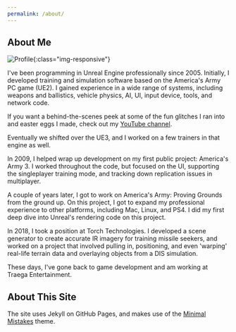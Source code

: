```yaml
---
permalink: /about/
---
```


## About Me

![Profile]("/assets/ProfilePic.jpg"){:class="img-responsive"}

I've been programming in Unreal Engine professionally since 2005. Initially, I developed training and simulation software based on the America's Army PC game (UE2). I gained experience in a wide range of systems, including weapons and ballistics, vehicle physics, AI, UI, input device, tools, and network code. 

If you want a behind-the-scenes peek at some of the fun glitches I ran into and easter eggs I made, check out my [YouTube channel](https://www.youtube.com/channel/UCIahXMamYcMh2QDTvlV9Kxg).

Eventually we shifted over the UE3, and I worked on a few trainers in that engine as well.

In 2009, I helped wrap up development on my first public project: America's Army 3. I worked throughout the code, but focused on the UI, supporting the singleplayer training mode, and tracking down replication issues in multiplayer. 

A couple of years later, I got to work on America's Army: Proving Grounds from the ground up. On this project, I got to expand my professional experience to other platforms, including Mac, Linux, and PS4. I did my first deep dive into Unreal's rendering code on this project.

In 2018, I took a position at Torch Technologies. I developed a scene generator to create accurate IR imagery for training missile seekers, and worked on a project that involved pulling in, positioning, and even 'warping' real-life terrain data and overlaying objects from a DIS simulation.

These days, I've gone back to game development and am working at Traega Entertainment.

## About This Site

The site uses Jekyll on GitHub Pages, and makes use of the [Minimal Mistakes](https://mmistakes.github.io/minimal-mistakes/) theme.